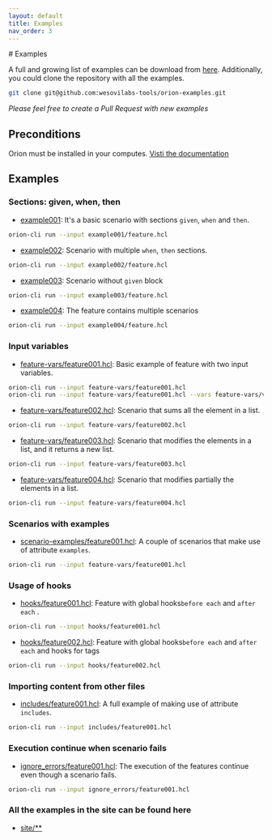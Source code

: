 ```yaml
---
layout: default
title: Examples
nav_order: 3
---
```

<link rel="stylesheet" href="../../assets/css/custom.css">
# Examples

A full and growing list of examples can be download from [here](https://github.com/wesovilabs-tools/orion-examples). Additionally, you could clone the repository with all the examples.   

```bash
git clone git@github.com:wesovilabs-tools/orion-examples.git
```


*Please feel free to create a Pull Request with new examples*

## Preconditions

Orion must be installed in your computes. [Visti the documentation](../installation)

## Examples

### Sections: given, when, then

- [example001](https://github.com/wesovilabs-tools/orion-examples/tree/master/example001): It's a basic scenario with sections `given`, `when` and `then`.
```bash
orion-cli run --input example001/feature.hcl
```

- [example002](https://github.com/wesovilabs-tools/orion-examples/tree/master/example002): Scenario with multiple `when`, `then` sections.
```bash
orion-cli run --input example002/feature.hcl
```

- [example003](https://github.com/wesovilabs-tools/orion-examples/tree/master/example003): Scenario without `given` block
```bash
orion-cli run --input example003/feature.hcl
```

- [example004](https://github.com/wesovilabs-tools/orion-examples/tree/master/example004): The feature contains multiple scenarios
```bash
orion-cli run --input example004/feature.hcl
```

### Input variables

- [feature-vars/feature001.hcl](https://github.com/wesovilabs-tools/orion-examples/tree/master/feature-vars/feature001.hcl):  Basic example of feature with two input variables.
```bash
orion-cli run --input feature-vars/feature001.hcl
orion-cli run --input feature-vars/feature001.hcl --vars feature-vars/variables001.hcl
```

- [feature-vars/feature002.hcl](https://github.com/wesovilabs-tools/orion-examples/tree/master/feature-vars/feature002.hcl): Scenario that sums all the element in a list.
```bash
orion-cli run --input feature-vars/feature002.hcl
```

- [feature-vars/feature003.hcl](https://github.com/wesovilabs-tools/orion-examples/tree/master/feature-vars/feature003.hcl): Scenario that modifies the elements in a list, and it returns a new list.
```bash
orion-cli run --input feature-vars/feature003.hcl
```

- [feature-vars/feature004.hcl](https://github.com/wesovilabs-tools/orion-examples/tree/master/feature-vars/feature004.hcl): Scenario that modifies partially the elements in a list.
```bash
orion-cli run --input feature-vars/feature004.hcl
```

### Scenarios with examples 

- [scenario-examples/feature001.hcl](https://github.com/wesovilabs-tools/orion-examples/tree/master/scenario-examples/feature001.hcl):  A couple of scenarios that make use of attribute `examples`.
```bash
orion-cli run --input feature-vars/feature001.hcl
```

### Usage of hooks

- [hooks/feature001.hcl](https://github.com/wesovilabs-tools/orion-examples/tree/master/hooks/feature001.hcl):  Feature with global hooks`before each` and `after each` .
```bash
orion-cli run --input hooks/feature001.hcl
```

- [hooks/feature002.hcl](https://github.com/wesovilabs-tools/orion-examples/tree/master/hooks/feature002.hcl):  Feature with global hooks`before each` and `after each` and  hooks for tags
```bash
orion-cli run --input hooks/feature002.hcl
```

### Importing content from other files 

- [includes/feature001.hcl](https://github.com/wesovilabs-tools/orion-examples/tree/master/includes):  A full example of making use of attribute `includes`.
```bash
orion-cli run --input includes/feature001.hcl
```

### Execution continue when scenario fails

- [ignore_errors/feature001.hcl](https://github.com/wesovilabs-tools/orion-examples/tree/master/ignore_errors/feature001.hcl):  The execution of the features continue even though a scenario fails.
```bash
orion-cli run --input ignore_errors/feature001.hcl
```

### All the examples in the site can be found here

- [site/**](https://github.com/wesovilabs-tools/orion-examples/tree/master/site)